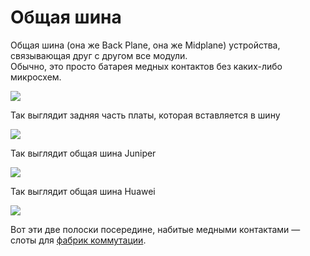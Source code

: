 # Общая шина

Общая шина \(она же Back Plane, она же Midplane\) устройства, связывающая друг с другом все модули.  
Обычно, это просто батарея медных контактов без каких-либо микросхем.

![](../../.gitbook/assets/image-8.png)

Так выглядит задняя часть платы, которая вставляется в шину

![](../../.gitbook/assets/image-67.png)

Так выглядит общая шина Juniper

![](../../.gitbook/assets/image-81.png)

Так выглядит общая шина Huawei

![](../../.gitbook/assets/image-194.png)

Вот эти две полоски посередине, набитые медными контактами — слоты для [фабрик коммутации](0-obshaya-shina.md).

